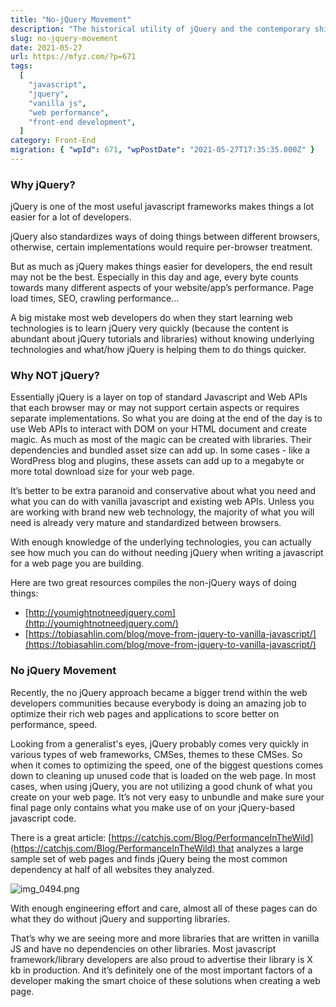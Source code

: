 ```yaml
---
title: "No-jQuery Movement"
description: "The historical utility of jQuery and the contemporary shift towards vanilla JavaScript for enhanced web performance and optimization are examined. Resources for developers transitioning away from jQuery are also highlighted."
slug: no-jquery-movement
date: 2021-05-27
url: https://mfyz.com/?p=671
tags:
  [
    "javascript",
    "jquery",
    "vanilla js",
    "web performance",
    "front-end development",
  ]
category: Front-End
migration: { "wpId": 671, "wpPostDate": "2021-05-27T17:35:35.000Z" }
---
```


### Why jQuery?

jQuery is one of the most useful javascript frameworks makes things a lot easier for a lot of developers.

jQuery also standardizes ways of doing things between different browsers, otherwise, certain implementations would require per-browser treatment.

But as much as jQuery makes things easier for developers, the end result may not be the best. Especially in this day and age, every byte counts towards many different aspects of your website/app’s performance. Page load times, SEO, crawling performance...

A big mistake most web developers do when they start learning web technologies is to learn jQuery very quickly (because the content is abundant about jQuery tutorials and libraries) without knowing underlying technologies and what/how jQuery is helping them to do things quicker.

### Why NOT jQuery?

Essentially jQuery is a layer on top of standard Javascript and Web APIs that each browser may or may not support certain aspects or requires separate implementations. So what you are doing at the end of the day is to use Web APIs to interact with DOM on your HTML document and create magic. As much as most of the magic can be created with libraries. Their dependencies and bundled asset size can add up. In some cases - like a WordPress blog and plugins, these assets can add up to a megabyte or more total download size for your web page. 

It’s better to be extra paranoid and conservative about what you need and what you can do with vanilla javascript and existing web APIs. Unless you are working with brand new web technology, the majority of what you will need is already very mature and standardized between browsers. 

With enough knowledge of the underlying technologies, you can actually see how much you can do without needing jQuery when writing a javascript for a web page you are building.

Here are two great resources compiles the non-jQuery ways of doing things:

- [http://youmightnotneedjquery.com](http://youmightnotneedjquery.com/)
- [https://tobiasahlin.com/blog/move-from-jquery-to-vanilla-javascript/](https://tobiasahlin.com/blog/move-from-jquery-to-vanilla-javascript/)

### No jQuery Movement

Recently, the no jQuery approach became a bigger trend within the web developers communities because everybody is doing an amazing job to optimize their rich web pages and applications to score better on performance, speed. 

Looking from a generalist's eyes, jQuery probably comes very quickly in various types of web frameworks, CMSes, themes to these CMSes. So when it comes to optimizing the speed, one of the biggest questions comes down to cleaning up unused code that is loaded on the web page. In most cases, when using jQuery, you are not utilizing a good chunk of what you create on your web page. It’s not very easy to unbundle and make sure your final page only contains what you make use of on your jQuery-based javascript code.

There is a great article: [https://catchjs.com/Blog/PerformanceInTheWild](https://catchjs.com/Blog/PerformanceInTheWild) that analyzes a large sample set of web pages and finds jQuery being the most common dependency at half of all websites they analyzed. 

![img_0494.png](/images/archive/en/2021/05/image-13.png)

With enough engineering effort and care, almost all of these pages can do what they do without jQuery and supporting libraries.

That’s why we are seeing more and more libraries that are written in vanilla JS and have no dependencies on other libraries. Most javascript framework/library developers are also proud to advertise their library is X kb in production. And it’s definitely one of the most important factors of a developer making the smart choice of these solutions when creating a web page.
